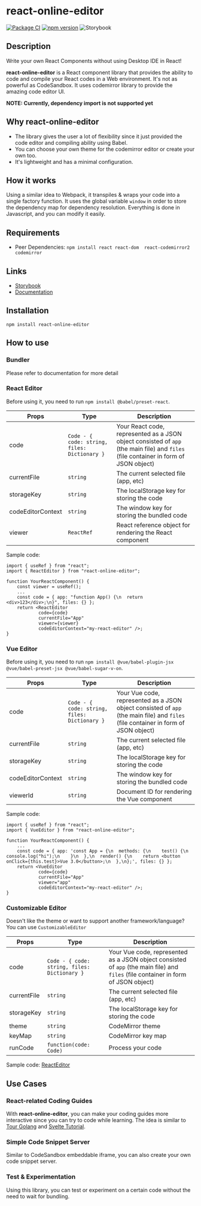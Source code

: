 # react-online-editor 

[![Package CI](https://github.com/haverzard/react-online-editor/actions/workflows/on_release.yml/badge.svg)](https://github.com/haverzard/react-online-editor/actions/workflows/on_release.yml)
[![npm version](https://d25lcipzij17d.cloudfront.net/badge.svg?id=js&r=r&type=6e&v=1.0.0&x2=0)](https://www.npmjs.com/package/react-online-editor)
![Storybook](https://raw.githubusercontent.com/storybookjs/brand/059f152ecfa4e9895380cb0e4a1f48cf80311a69/badge/badge-storybook.svg)

## Description
Write your own React Components without using Desktop IDE in React!

**react-online-editor** is a React component library that provides the ability to code and compile your React codes in a Web environment. It's not as powerful as CodeSandbox. It uses codemirror library to provide the amazing code editor UI.

**NOTE: Currently, dependency import is not supported yet**

## Why react-online-editor
- The library gives the user a lot of flexibility since it just provided the code editor and compiling ability using Babel.
- You can choose your own theme for the codemirror editor or create your own too.
- It's lightweight and has a minimal configuration.

## How it works
Using a similar idea to Webpack, it transpiles & wraps your code into a single factory function. It uses the global variable `window` in order to store the dependency map for dependency resolution. Everything is done in Javascript, and you can modify it easily.

## Requirements
- Peer Dependencies: `npm install react react-dom  react-codemirror2 codemirror`

## Links
- [Storybook](https://haverzard.github.io/react-online-editor/storybook/)
- [Documentation](https://haverzard.github.io/react-online-editor/docs/)

## Installation
`npm install react-online-editor`

## How to use
### Bundler
Please refer to documentation for more detail

### React Editor
Before using it, you need to run `npm install @babel/preset-react`.

| Props                      | Type        | Description |
| -------------------------- | ----------- | ----------- |
| code                       | `Code - { code: string, files: Dictionary }` | Your React code, represented as a JSON object consisted of `app` (the main file) and `files` (file container in form of JSON object) |
| currentFile                | `string`    | The current selected file (app, etc) |
| storageKey                 | `string`    | The localStorage key for storing the code |
| codeEditorContext          | `string`    | The window key for storing the bundled code |
| viewer                     | `ReactRef`  | React reference object for rendering the React component |

Sample code:
```
import { useRef } from "react";
import { ReactEditor } from "react-online-editor";

function YourReactComponent() {
    const viewer = useRef();
    ...
    const code = { app: "function App() {\n  return <div>123</div>;\n}", files: {} };
    return <ReactEditor
            code={code}
            currentFile="App"
            viewer={viewer}
            codeEditorContext="my-react-editor" />;
}
```

### Vue Editor
Before using it, you need to run `npm install @vue/babel-plugin-jsx @vue/babel-preset-jsx @vue/babel-sugar-v-on`.

| Props                      | Type        | Description |
| -------------------------- | ----------- | ----------- |
| code                       | `Code - { code: string, files: Dictionary }` | Your Vue code, represented as a JSON object consisted of `app` (the main file) and `files` (file container in form of JSON object) |
| currentFile                | `string`    | The current selected file (app, etc) |
| storageKey                 | `string`    | The localStorage key for storing the code |
| codeEditorContext          | `string`    | The window key for storing the bundled code |
| viewerId                   | `string`    | Document ID for rendering the Vue component |

Sample code:
```
import { useRef } from "react";
import { VueEditor } from "react-online-editor";

function YourReactComponent() {
    ...
    const code = { app: 'const App = {\n  methods: {\n    test() {\n      console.log("hi");\n    }\n  },\n  render() {\n    return <button onClick={this.test}>Vue 3.0</button>;\n  },\n};', files: {} };
    return <VueEditor
            code={code}
            currentFile="App"
            viewer="app"
            codeEditorContext="my-react-editor" />;
}
```

### Customizable Editor
Doesn't like the theme or want to support another framework/language? You can use `CustomizableEditor`

| Props                      | Type        | Description |
| -------------------------- | ----------- | ----------- |
| code                       | `Code - { code: string, files: Dictionary }` | Your Vue code, represented as a JSON object consisted of `app` (the main file) and `files` (file container in form of JSON object) |
| currentFile                | `string`    | The current selected file (app, etc) |
| storageKey                 | `string`    | The localStorage key for storing the code |
| theme                      | `string`    | CodeMirror theme |
| keyMap                     | `string`    | CodeMirror key map |
| runCode                    | `function(code: Code)`    | Process your code |

Sample code: [ReactEditor](https://github.com/haverzard/react-online-editor/blob/master/src/components/editor/ReactEditor.tsx)

## Use Cases
### React-related Coding Guides
With **react-online-editor**, you can make your coding guides more interactive since you can try to code while learning. The idea is similar to [Tour Golang](https://tour.golang.org/) and [Svelte Tutorial](https://svelte.dev/tutorial/basics).

### Simple Code Snippet Server
Similar to CodeSandbox embeddable iframe, you can also create your own code snippet server.

### Test & Experimentation
Using this library, you can test or experiment on a certain code without the need to wait for bundling.
